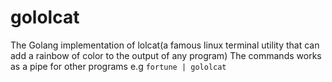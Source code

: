 # gololcat
The Golang implementation of lolcat(a famous linux terminal utility that can add a rainbow of color to the output of any program)
The commands works as a pipe for other programs e.g `fortune | gololcat`
